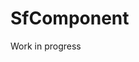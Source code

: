 # SfComponent

<!-- Write about general purpose of the component. Include screenshot (to be replaced with a live example once we migrate to vuepress) -->
Work in progress
<!-- ## Events -->

<!-- - `event` - description -->

<!-- ## CSS Modifiers -->

<!-- - `classname` - description -->

<!-- Write down available CSS Modifiers -->

<!-- ## SCSS variables -->

<!-- - `variablename` (defaultvalue) - description -->

<!-- Write down SCSS variables available for configuration -->
